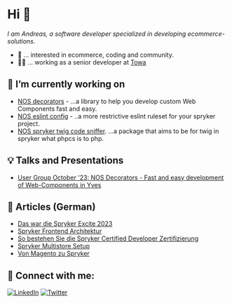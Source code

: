 # Hi 👋
_I am Andreas, a software developer specialized in developing ecommerce-solutions._

- 👀 ... interested in ecommerce, coding and community.
- 👨‍💻 ... working as a senior developer at [Towa](https://www.towa-digital.com/)

## 🔭 I’m currently working on
- [NOS decorators](https://github.com/project-nos/decorators) - ...a library to help you develop custom Web Components fast and easy.
- [NOS eslint config](https://github.com/project-nos/eslint-config) - ..a more restrictive eslint ruleset for your spryker project.
- [NOS spryker twig code sniffer](https://github.com/project-nos/spryker-twig-code-sniffer). ...a package that aims to be for twig in spryker what phpcs is to php.

## 💡 Talks and Presentations

- [User Group October '23: NOS Decorators - Fast and easy development of Web-Components in Yves](https://www.youtube.com/watch?v=xlj8PyusT00)

## 📖 Articles (German)

- [Das war die Spryker Excite 2023](https://www.towa-digital.com/blog-post/spryker-excite-2023/)
- [Spryker Frontend Architektur](https://www.towa-digital.com/blog-post/spryker-frontend-architektur-headless-vs-monolith/)
- [So bestehen Sie die Spryker Certified Developer Zertifizierung](https://www.towa-digital.com/blog-post/so-besteht-man-die-spryker-certified-developer-foundations-zertifizierung/)
- [Spryker Multistore Setup](https://www.towa-digital.com/blog-post/spryker-multistore-setup/)
- [Von Magento zu Spryker](https://www.towa-digital.com/blog-post/von-magento-zu-spryker/)


## 🤝 Connect with me:

[![LinkedIn](https://img.shields.io/badge/LinkedIn-0077B5?style=for-the-badge&logo=linkedin&logoColor=white)](https://at.linkedin.com/in/andreas-penz-4549811a2)
[![Twitter](https://img.shields.io/badge/Twitter-1DA1F2?style=for-the-badge&logo=twitter&logoColor=white)](https://twitter.com/@andraspenz)
